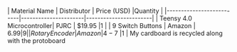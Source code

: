 | Material Name            | Distributor          | Price (USD) |Quantity |
|--------------------------|----------------------|-----------------------|
| Teensy 4.0 Microcontroller| PJRC                | $19.95     |1         |
| 9 Switch Buttons         | Amazon               | $6.99      |9         |
| Rotary Encoder           | Amazon               | 4-7$       |1         |
My cardboard is recycled along with the protoboard